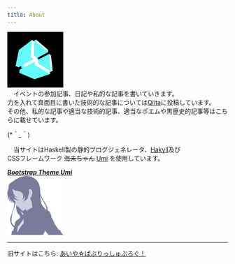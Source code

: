 ```yaml
---
title: About
---
```


![aiya000-icon](/images/aiya000-profile_icon.png)  
　イベントの参加記事、日記や私的な記事を書いていきます。  
力を入れて真面目に書いた技術的な記事については[Qiita](http://qiita.com/aiya000)に投稿しています。  
その他、私的な記事や適当な技術的記事、適当なポエムや黒歴史的記事等はこちらに載せています。

(\*＾\_＾)

　当サイトはHaskell製の静的ブログジェネレータ、[Hakyll](http://jaspervdj.be/hakyll)及び  
CSSフレームワーク ~~海未ちゃん~~ [Umi](http://nkmr6194.github.io/Umi/) を使用しています。

***[Bootstrap Theme Umi](http://nkmr6194.github.io/Umi/)***  
[![umi-image](/images/umi.png)](http://nkmr6194.github.io/Umi/)

- - -

旧サイトはこちら: [あいや☆ぱぶりっしゅぶろぐ！](http://gcc0aiya000.blog.fc2.com/)

